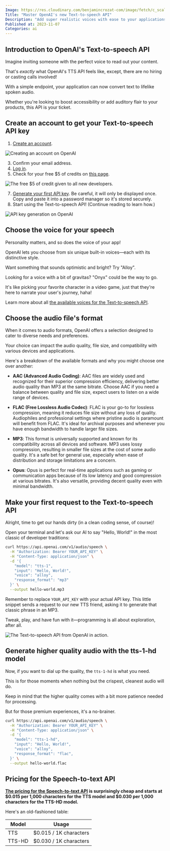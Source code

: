 ```yaml
---
Image: https://res.cloudinary.com/benjamincrozat-com/image/fetch/c_scale,f_webp,q_auto,w_1200/https://life-long-bunny.fra1.digitaloceanspaces.com/media-library/production/244/dWhvP99H2F5X07q5kSWbK2u7m45yoQ-metadm9pY2UuanBn-.jpg
Title: "Master OpenAI's new Text-to-speech API"
Description: "Add super realistic voices with ease to your applications, thanks to OpenAI's Text-to-speech API."
Published at: 2023-11-07
Categories: ai
---
```


## Introduction to OpenAI's Text-to-speech API

Imagine inviting someone with the perfect voice to read out your content. 

That's *exactly* what OpenAI's TTS API feels like, except, there are no hiring or casting calls involved!

With a simple endpoint, your application can now convert text to lifelike spoken audio.

Whether you're looking to boost accessibility or add auditory flair to your products, this API is your ticket.

## Create an account to get your Text-to-speech API key

1. [Create an account](https://chat.openai.com/auth/login).

![Creating an account on OpenAI](https://life-long-bunny.fra1.digitaloceanspaces.com/media-library/production/229/conversions/Dt2ElwOQoKtwjEhuw2eu1uGceEDJnF-metaQ2xlYW5TaG90IDIwMjMtMTEtMDYgYXQgMTkuNTQuMjZAMngucG5n--medium.jpg)

3. Confirm your email address.
4. [Log in](https://chat.openai.com/auth/login).
5. Check for your free $5 of credits on [this page](https://platform.openai.com/account/billing/overview).

![The free $5 of credit given to all new developers.](https://life-long-bunny.fra1.digitaloceanspaces.com/media-library/production/228/conversions/V2xA6LlqgeEAd87BpKshqkY19sV9rp-metaQ2xlYW5TaG90IDIwMjMtMTEtMDYgYXQgMTkuNTUuMDdAMngucG5n--medium.jpg)

7. [Generate your first API key](https://platform.openai.com/api-keys). Be careful, it will only be displayed once. Copy and paste it into a password manager so it's stored securely.
8. Start using the Text-to-speech API! (Continue reading to learn how.)

![API key generation on OpenAI](https://life-long-bunny.fra1.digitaloceanspaces.com/media-library/production/227/conversions/yZF7oBp7WI9jbq8gFcNWDWtmQDWWXb-metaQ2xlYW5TaG90IDIwMjMtMTEtMDYgYXQgMjAuMDIuMjhAMngucG5n--medium.jpg)

## Choose the voice for your speech

Personality matters, and so does the voice of your app!

OpenAI lets you choose from six unique built-in voices—each with its distinctive style.

Want something that sounds optimistic and bright? Try "Alloy".

Looking for a voice with a bit of gravitas? "Onyx" could be the way to go. 

It's like picking your favorite character in a video game, just that they're here to narrate your user's journey, haha!

Learn more about all [the available voices for the Text-to-speech API](https://platform.openai.com/docs/guides/text-to-speech/voice-options).

## Choose the audio file's format

When it comes to audio formats, OpenAI offers a selection designed to cater to diverse needs and preferences.

Your choice can impact the audio quality, file size, and compatibility with various devices and applications.

Here's a breakdown of the available formats and why you might choose one over another:

- **AAC (Advanced Audio Coding)**: AAC files are widely used and recognized for their superior compression efficiency, delivering better audio quality than MP3 at the same bitrate. Choose AAC if you need a balance between quality and file size, expect users to listen on a wide range of devices.

- **FLAC (Free Lossless Audio Codec)**: FLAC is your go-to for lossless compression, meaning it reduces file size without any loss of quality. Audiophiles and professional settings where pristine audio is paramount will benefit from FLAC. It's ideal for archival purposes and whenever you have enough bandwidth to handle larger file sizes.

- **MP3**: This format is universally supported and known for its compatibility across all devices and software. MP3 uses lossy compression, resulting in smaller file sizes at the cost of some audio quality. It's a safe bet for general use, especially when ease of distribution and storage limitations are a concern.

- **Opus**: Opus is perfect for real-time applications such as gaming or communication apps because of its low latency and good compression at various bitrates. It's also versatile, providing decent quality even with minimal bandwidth.

## Make your first request to the Text-to-speech API

Alright, time to get our hands dirty (in a clean coding sense, of course)! 

Open your terminal and let's ask our AI to say "Hello, World!" in the most classic of developer traditions:

```bash
curl https://api.openai.com/v1/audio/speech \
  -H "Authorization: Bearer YOUR_API_KEY" \
  -H "Content-Type: application/json" \
  -d '{
    "model": "tts-1",
    "input": "Hello, World!",
    "voice": "alloy",
    "response_format": "mp3"
  }' \
  --output hello-world.mp3
```

Remember to replace `YOUR_API_KEY` with your actual API key. This little snippet sends a request to our new TTS friend, asking it to generate that classic phrase in an MP3.

Tweak, play, and have fun with it—programming is all about exploration, after all.

![The Text-to-speech API from OpenAI in action.](https://life-long-bunny.fra1.digitaloceanspaces.com/media-library/production/243/conversions/uIHvav58f1yA18pPedbbCrS832AMAZ-metaQ2xlYW5TaG90IDIwMjMtMTEtMDcgYXQgMTIuNTkuMTVAMngucG5n--medium.jpg)

## Generate higher quality audio with the tts-1-hd model

Now, if you want to dial up the quality, the `tts-1-hd` is what you need. 

This is for those moments when nothing but the crispest, cleanest audio will do.

Keep in mind that the higher quality comes with a bit more patience needed for processing.

But for those premium experiences, it's a no-brainer.

```bash
curl https://api.openai.com/v1/audio/speech \
  -H "Authorization: Bearer YOUR_API_KEY" \
  -H "Content-Type: application/json" \
  -d '{
    "model": "tts-1-hd",
    "input": "Hello, World!",
    "voice": "alloy",
    "response_format": "flac",
  }' \
  --output hello-world.flac
```

## Pricing for the Speech-to-text API

**[The pricing for the Speech-to-text API](https://openai.com/pricing) is surprisingly cheap and starts at $0.015 per 1,000 characters for the TTS model and $0.030 per 1,000 characters for the TTS-HD model.**

Here's an old-fashioned table:

|  Model | Usage |
|--------|-------|
| TTS | $0.015 / 1K characters |
| TTS-HD | $0.030 / 1K characters |
